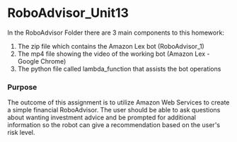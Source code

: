 # RoboAdvisor_Unit13

In the RoboAdvisor Folder there are 3 main components to this homework:

1) The zip file which contains the Amazon Lex bot (RoboAdvisor_1)
2) The mp4 file showing the video of the working bot (Amazon Lex - Google Chrome)
3) The python file called lambda_function that assists the bot operations

### Purpose

The outcome of this assignment is to utilize Amazon Web Services to create a simple financial RoboAdvisor. The user should be
able to ask questions about wanting investment advice and be prompted for additional information so the robot can give a recommendation
based on the user's risk level.
